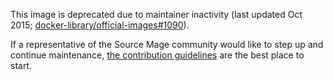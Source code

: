 This image is deprecated due to maintainer inactivity (last updated Oct 2015; [docker-library/official-images#1090](https://github.com/docker-library/official-images/pull/1090)).

If a representative of the Source Mage community would like to step up and continue maintenance, [the contribution guidelines](https://github.com/docker-library/official-images/blob/master/README.md#contributing-to-the-standard-library) are the best place to start.
